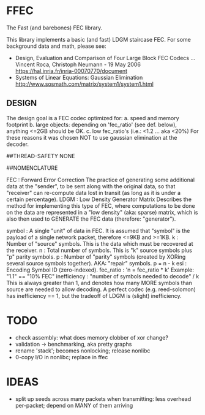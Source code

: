 # FFEC
The Fast (and barebones) FEC library.

This library implements a basic (and fast) LDGM staircase FEC.
For some background data and math, please see:

- Design, Evaluation and Comparison of Four Large Block FEC Codecs ...
	Vincent Roca, Christoph Neumann - 19 May 2006
	https://hal.inria.fr/inria-00070770/document
- Systems of Linear Equations: Gaussian Elimination
	http://www.sosmath.com/matrix/system1/system1.html


## DESIGN
The design goal is a FEC codec optimized for:
	a. speed and memory footprint
	b. large objects: depending on 'fec_ratio' (see def. below),
		anything <=2GB should be OK.
	c. low fec_ratio's (i.e.: <1.2 ... aka <20%)
For these reasons it was chosen NOT to use gaussian elimination
	at the decoder.


##THREAD-SAFETY
NONE


##NOMENCLATURE

FEC		:	Forward Error Correction
			The practice of generating some additional data at the
				"sender", to be sent along with the original data,
				so that "receiver" can re-compute data lost
				in transit (as long as it is under a certain
				percentage).
LDGM		:	Low Density Generator Matrix
			Describes the method for implementing this type of FEC,
				where computations to be done on the data
				are represented in a "low density" (aka: sparse)
				matrix, which is also then used to GENERATE the
				FEC data (therefore: "generator").

symbol		:	A single "unit" of data in FEC.
			It is assumed that "symbol" is the payload of a single
				network packet, therefore <=9KB and >=1KB.
k		:	Number of "source" symbols.
			This is the data which must be recovered at the receiver.
n		:	Total number of symbols.
			This is "k" source symbols plus "p" parity symbols.
p		:	Number of "parity" symbols (created by XORing several source symbols together).
			AKA: "repair" symbols.
			p = n - k
esi		:	Encoding Symbol ID (zero-indexed).
fec_ratio	:	'n = fec_ratio * k'
			Example: "1.1" == "10% FEC"
inefficiency	:	"number of symbols needed to decode" / k
			This is always greater than 1, and denotes
				how many MORE symbols than source are needed
				to allow decoding.
			A perfect codec (e.g. reed-solomon) has inefficiency == 1,
				but the tradeoff of LDGM is (slight) inefficiency.

# TODO
-	check assembly: what does memory clobber of xor change?
-	validation -> benchmarking, aka pretty graphs
-	rename 'stack'; becomes nonlocking; release nonlibc
-	0-copy I/O in nonlibc; replace in ffec

# IDEAS
-	split up seeds across many packets when transmitting:
		less overhead per-packet; depend on MANY of them arriving
